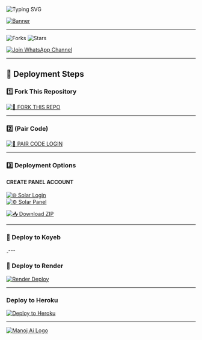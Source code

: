 ![Typing SVG](https://readme-typing-svg.demolab.com?font=Ribeye&size=50&pause=1000&color=FF4500&center=true&width=900&height=100&lines=𝐌𝐀𝐍𝐎𝐉%20-𝐀𝐈;%20𝗠𝗨𝗟𝗧𝗜-𝗗𝗘𝗩𝗜𝗖𝗘%20𝗪𝗛𝗔𝗧𝗦𝗔𝗣𝗣%20𝗕𝗢𝗧;%20𝐂𝐑𝐄𝐀𝐓𝐄𝐃%20𝗕𝗬%20𝐌𝐀𝐍𝐎𝐉%20𝐗𝐑..💖)

[![Banner](https://files.catbox.moe/zxtxit.jpg)](https://github.com/MANOJXR/MANOJ-AI)

---

![Forks](https://img.shields.io/github/forks/MANOJXR/MANOJ-AI?label=Forks&style=social)
![Stars](https://img.shields.io/github/stars/MANOJXR/MANOJ-AI?style=social)

[![Join WhatsApp Channel](https://img.shields.io/badge/💬%20Join%20WhatsApp%20Channel-25D366?style=for-the-badge&logo=whatsapp&logoColor=white)](https://whatsapp.com/channel/0029VbAPyL38PgsICHcPmB2t)

---

## 🚀 Deployment Steps

### 1️⃣ Fork This Repository
[![🍴 FORK THIS REPO](https://img.shields.io/badge/🍴%20FORK%20THIS%20REPO-black?style=for-the-badge&logo=github&logoColor=white)](https://github.com/MANOJXR/MANOJ-AI/fork)

---

### 2️⃣ (Pair Code)
[![🔑 PAIR CODE LOGIN](https://img.shields.io/badge/🔑%20PAIR%20CODE%20LOGIN-1E90FF?style=for-the-badge&logo=link&logoColor=white)](https://romex-pair-code.onrender.com/?)

---

### 3️⃣ Deployment Options

#### CREATE PANEL ACCOUNT  
[![🌐 Solar Login](https://img.shields.io/badge/🌐%20Solar%20Login-ff69b4?style=for-the-badge&logo=internet-explorer&logoColor=white)](https://account.solarhosting.cc/login)  
[![⚙️ Solar Panel](https://img.shields.io/badge/⚙️%20Solar%20Panel-ff69b4?style=for-the-badge&logo=internet-explorer&logoColor=white)](https://panel.solarhosting.cc/auth/login)

[![📥 Download ZIP](https://img.shields.io/badge/📥%20Download%20ZIP-007ACC?style=for-the-badge&logo=github&logoColor=white)](https://raw.githubusercontent.com/MANOJXR/MANOJ-AI/main/MANOJ-AI.zip)

---
<h3>🚀 Deploy to Koyeb</h3>
<a href="https://app.koyeb.com/deploy?name=romek-xd-v2&repository=MANOJXR%2FMANOJ-AI&branch=main&builder=dockerfile&instance_type=free&env%5BSESSION_ID%5D=add your session id&env%5BAUTO_STATUS_REACT%5D=true&env%5BAUTO_READ_STATUS%5D=true&env%5BOWNER_NUMBER%5D=owner numbers" target="_blank">
  <img alt="Deploy to Koyeb" src="https://img.shields.io/badge/🔥%20Deploy%20Now-ff0000?style=for-the-badge&logo=koyeb&logoColor=white&labelColor=000000" width="1">
</a>
---

### 🚀 Deploy to Render
[![Render Deploy](https://img.shields.io/badge/🚀%20Render%20Deploy-6a11cb?style=for-the-badge&logo=render&logoColor=white&labelColor=2575fc)](https://dashboard.render.com/)

---

### Deploy to Heroku  
[![Deploy to Heroku](https://www.herokucdn.com/deploy/button.svg)](https://dashboard.heroku.com/new?template=https://github.com/MANOJXR/MANOJ-AI)

---

[![Manoj Ai Logo](https://files.catbox.moe/exw39b.jpg)](https://github.com/MANOJXR)